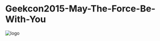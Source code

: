# Geekcon2015-May-The-Force-Be-With-You 

<img src="https://cloud.githubusercontent.com/assets/4253088/9789153/f5509a64-57d6-11e5-89ac-d4898817bcd6.png" alt="logo" style="max-width:100%;">